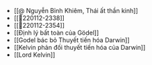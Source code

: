 - [[@ Nguyễn Bỉnh Khiêm, Thái ất thần kinh]]
- [[💬220112-2338]]
- [[💬220112-2354]]
- [[Định lý bất toàn của Gödel]]
- [[Godel bác bỏ Thuyết tiến hóa Darwin]]
- [[Kelvin phản đối thuyết tiến hóa của Darwin]]
- [[Lord Kelvin]]
